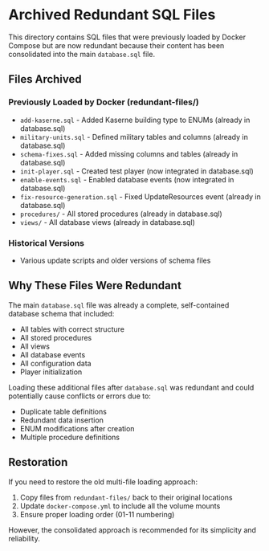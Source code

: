 # Archived Redundant SQL Files

This directory contains SQL files that were previously loaded by Docker Compose but are now redundant because their content has been consolidated into the main `database.sql` file.

## Files Archived

### Previously Loaded by Docker (redundant-files/)
- `add-kaserne.sql` - Added Kaserne building type to ENUMs (already in database.sql)
- `military-units.sql` - Defined military tables and columns (already in database.sql)  
- `schema-fixes.sql` - Added missing columns and tables (already in database.sql)
- `init-player.sql` - Created test player (now integrated in database.sql)
- `enable-events.sql` - Enabled database events (now integrated in database.sql)
- `fix-resource-generation.sql` - Fixed UpdateResources event (already in database.sql)
- `procedures/` - All stored procedures (already in database.sql)
- `views/` - All database views (already in database.sql)

### Historical Versions
- Various update scripts and older versions of schema files

## Why These Files Were Redundant

The main `database.sql` file was already a complete, self-contained database schema that included:
- All tables with correct structure
- All stored procedures
- All views  
- All database events
- All configuration data
- Player initialization

Loading these additional files after `database.sql` was redundant and could potentially cause conflicts or errors due to:
- Duplicate table definitions
- Redundant data insertion
- ENUM modifications after creation
- Multiple procedure definitions

## Restoration

If you need to restore the old multi-file loading approach:
1. Copy files from `redundant-files/` back to their original locations
2. Update `docker-compose.yml` to include all the volume mounts
3. Ensure proper loading order (01-11 numbering)

However, the consolidated approach is recommended for its simplicity and reliability.